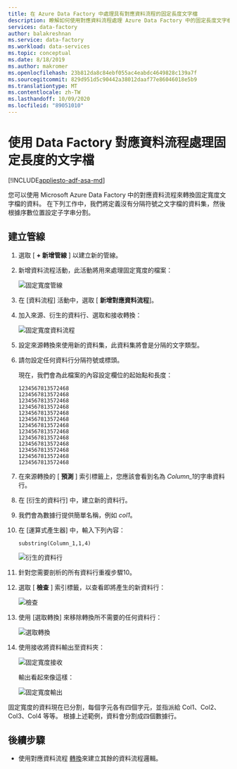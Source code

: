 ```yaml
---
title: 在 Azure Data Factory 中處理具有對應資料流程的固定長度文字檔
description: 瞭解如何使用對應資料流程處理 Azure Data Factory 中的固定長度文字檔。
services: data-factory
author: balakreshnan
ms.service: data-factory
ms.workload: data-services
ms.topic: conceptual
ms.date: 8/18/2019
ms.author: makromer
ms.openlocfilehash: 23b812da8c84ebf055ac4eabdc4649828c139a7f
ms.sourcegitcommit: 829d951d5c90442a38012daaf77e86046018e5b9
ms.translationtype: MT
ms.contentlocale: zh-TW
ms.lasthandoff: 10/09/2020
ms.locfileid: "89051010"
---
```

# <a name="process-fixed-length-text-files-by-using-data-factory-mapping-data-flows"></a>使用 Data Factory 對應資料流程處理固定長度的文字檔

[!INCLUDE[appliesto-adf-asa-md](includes/appliesto-adf-asa-md.md)]

您可以使用 Microsoft Azure Data Factory 中的對應資料流程來轉換固定寬度文字檔的資料。 在下列工作中，我們將定義沒有分隔符號之文字檔的資料集，然後根據序數位置設定子字串分割。

## <a name="create-a-pipeline"></a>建立管線

1. 選取 [ **+ 新增管線** ] 以建立新的管線。

2. 新增資料流程活動，此活動將用來處理固定寬度的檔案：

    ![固定寬度管線](media/data-flow/fwpipe.png)

3. 在 [資料流程] 活動中，選取 [ **新增對應資料流程**]。

4. 加入來源、衍生的資料行、選取和接收轉換：

    ![固定寬度資料流程](media/data-flow/fw2.png)

5. 設定來源轉換來使用新的資料集，此資料集將會是分隔的文字類型。

6. 請勿設定任何資料行分隔符號或標頭。

   現在，我們會為此檔案的內容設定欄位的起始點和長度：

    ```
    1234567813572468
    1234567813572468
    1234567813572468
    1234567813572468
    1234567813572468
    1234567813572468
    1234567813572468
    1234567813572468
    1234567813572468
    1234567813572468
    1234567813572468
    1234567813572468
    1234567813572468
    ```

7. 在來源轉換的 [ **預測** ] 索引標籤上，您應該會看到名為 *Column_1*的字串資料行。

8. 在 [衍生的資料行] 中，建立新的資料行。

9. 我們會為數據行提供簡單名稱，例如 *col1*。

10. 在 [運算式產生器] 中，輸入下列內容：

    ```substring(Column_1,1,4)```

    ![衍生的資料行](media/data-flow/fwderivedcol1.png)

11. 針對您需要剖析的所有資料行重複步驟10。

12. 選取 [ **檢查** ] 索引標籤，以查看即將產生的新資料行：

    ![檢查](media/data-flow/fwinspect.png)

13. 使用 [選取轉換] 來移除轉換所不需要的任何資料行：

    ![選取轉換](media/data-flow/fwselect.png)

14. 使用接收將資料輸出至資料夾：

    ![固定寬度接收](media/data-flow/fwsink.png)

    輸出看起來像這樣：

    ![固定寬度輸出](media/data-flow/fxdoutput.png)

  固定寬度的資料現在已分割，每個字元各有四個字元，並指派給 Col1、Col2、Col3、Col4 等等。 根據上述範例，資料會分割成四個數據行。

## <a name="next-steps"></a>後續步驟

* 使用對應資料流程 [轉換](concepts-data-flow-overview.md)來建立其餘的資料流程邏輯。

